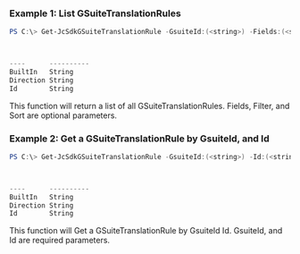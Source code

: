 ### Example 1: List GSuiteTranslationRules
```powershell
PS C:\> Get-JcSdkGSuiteTranslationRule -GsuiteId:(<string>) -Fields:(<string[]>) -Filter:(<string[]>) -Sort:(<string[]>)



----      ----------
BuiltIn   String
Direction String
Id        String


```

This function will return a list of all GSuiteTranslationRules. Fields, Filter, and Sort are optional parameters.

### Example 2: Get a GSuiteTranslationRule by GsuiteId, and Id
```powershell
PS C:\> Get-JcSdkGSuiteTranslationRule -GsuiteId:(<string>) -Id:(<string>)



----      ----------
BuiltIn   String
Direction String
Id        String


```

This function will Get a GSuiteTranslationRule by GsuiteId Id. GsuiteId, and Id are required parameters.

